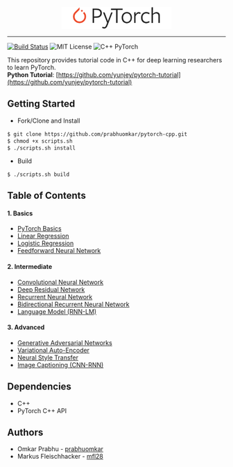 <p align="center"><img width="50%" src="images/pytorch_logo.svg" /></p>

--------------------------------------------------------------------------------
[![Build Status](https://travis-ci.org/prabhuomkar/pytorch-cpp.svg?branch=master)](https://travis-ci.org/prabhuomkar/pytorch-cpp)
![MIT License](https://img.shields.io/github/license/prabhuomkar/pytorch-cpp)
![C++ PyTorch](https://img.shields.io/badge/c%2B%2B-pytorch-orange) 

This repository provides tutorial code in C++ for deep learning researchers to learn PyTorch.  
**Python Tutorial**: [https://github.com/yunjey/pytorch-tutorial](https://github.com/yunjey/pytorch-tutorial)

## Getting Started
- Fork/Clone and Install
```
$ git clone https://github.com/prabhuomkar/pytorch-cpp.git
$ chmod +x scripts.sh
$ ./scripts.sh install
```
- Build
```
$ ./scripts.sh build
```

## Table of Contents

#### 1. Basics
* [PyTorch Basics](https://github.com/prabhuomkar/pytorch-cpp/tree/master/tutorials/basics/pytorch_basics/main.cpp)
* [Linear Regression](https://github.com/prabhuomkar/pytorch-cpp/tree/master/tutorials/basics/linear_regression/main.cpp)
* [Logistic Regression](https://github.com/prabhuomkar/pytorch-cpp/tree/master/tutorials/basics/logistic_regression/main.cpp)
* [Feedforward Neural Network](https://github.com/prabhuomkar/pytorch-cpp/tree/master/tutorials/basics/feedforward_neural_network/main.cpp)

#### 2. Intermediate
* [Convolutional Neural Network](https://github.com/prabhuomkar/pytorch-cpp/tree/master/tutorials/intermediate/convolutional_neural_network/src/main.cpp)
* [Deep Residual Network](https://github.com/prabhuomkar/pytorch-cpp/tree/master/tutorials/intermediate/deep_residual_network/src/main.cpp)
* [Recurrent Neural Network](https://github.com/prabhuomkar/pytorch-cpp/tree/master/tutorials/intermediate/recurrent_neural_network/src/main.cpp)
* [Bidirectional Recurrent Neural Network](https://github.com/prabhuomkar/pytorch-cpp/tree/master/tutorials/intermediate/bidirectional_recurrent_neural_network/src/main.cpp)
* [Language Model (RNN-LM)](https://github.com/prabhuomkar/pytorch-cpp/tree/master/tutorials/intermediate/language_model/src/main.cpp)

#### 3. Advanced
* [Generative Adversarial Networks]()
* [Variational Auto-Encoder]()
* [Neural Style Transfer]()
* [Image Captioning (CNN-RNN)]()

## Dependencies
- C++
- PyTorch C++ API

## Authors
- Omkar Prabhu - [prabhuomkar](https://github.com/prabhuomkar)
- Markus Fleischhacker - [mfl28](https://github.com/mfl28)
 
